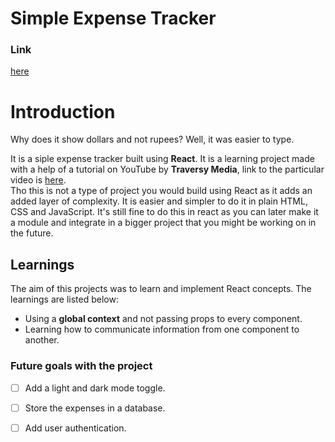 # Simple Expense Tracker

### Link
[here](https://expensetrackerhehe.netlify.app/) 

# Introduction   
Why does it show dollars and not rupees? Well, it was easier to type.

It is a siple expense tracker built using **React**. It is a learning project made with a help of a tutorial on YouTube by **Traversy Media**, link to the particular video is [here](https://youtu.be/XuFDcZABiDQ?si=rXElBuiTnx9QCLeu).    
Tho this is not a type of project you would build using React as it adds an added layer of complexity. It is easier and simpler to do it in plain HTML, CSS and JavaScript. It's still fine to do this in react as you can later make it a module and integrate in a bigger project that you might be working on in the future. 

## Learnings
The aim of this projects was to learn and implement React concepts. The learnings are listed below:
- Using a **global context** and not passing props to every component.
- Learning how to communicate information from one component to another.

### Future goals with the project
- [ ] Add a light and dark mode toggle.
- [ ] Store the expenses in a database.
- [ ] Add user authentication.

